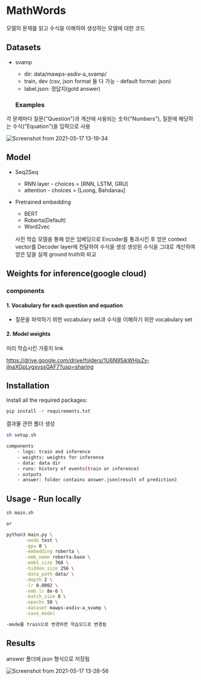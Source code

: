 # MathWords

모델의 문제를 읽고 수식을 이해하여 생성하는 모델에 대한 코드

## Datasets

- svamp 
  - dir: data/mawps-asdiv-a_svamp/
  - train, dev (csv, json format 둘 다 가능 - default format: json)
  - label.json: 정답지(gold answer)


  ### Examples

각 문제마다 질문("Question")과 계산에 사용되는 숫자("Numbers"), 질문에 해당하는 수식("Equation")을 입력으로 사용


  ![Screenshot from 2021-05-17 13-19-34](https://user-images.githubusercontent.com/44221520/118432097-bf32bd80-b712-11eb-8bb2-96d9aea200c7.png)

## Model
- Seq2Seq
  - RNN layer - choices = [RNN, LSTM, GRU]
  - attention - choices = [Luong, Bahdanau]
- Pretrained embedding
  - BERT
  - Roberta(Default)
  - Word2vec
  
  
  사전 학습 모델을 통해 얻은 임베딩으로 Encoder를 통과시킨 후 얻은 context vector를  Decoder layer에 전달하여 수식을 생성
  생성된 수식을 그대로 계산하여 얻은 답을 실제 ground truth와 비교

  

## Weights for inference(google cloud)
### components
#### 1. Vocabulary for each question and equation
- 질문을 파악하기 위한 vocabulary set과 수식을 이해하기 위한 vocabulary set
#### 2. Model weights
미리 학습시킨 가중치 link

https://drive.google.com/drive/folders/1U6N95jkWHjsZy-jlnaXGpLygxyssGAF7?usp=sharing

  
## Installation 

Install all the required packages:

```bash 
pip install -r requirements.txt

```

결과물 관련 폴더 생성
```bash 
sh setup.sh

components 
    - logs: train and inference
    - weights: weights for inference
    - data: data dir
    - runs: history of events(train or inference)
    - outputs
    - answer: folder contains answer.json(result of prediction)

```

## Usage - Run locally

```bash
sh main.sh

or

python3 main.py \
       -mode test \
       -gpu 0 \
       -embedding roberta \
       -emb_name roberta-base \
       -emb1_size 768 \
       -hidden_size 256 \
       -data_path data/ \
       -depth 2 \
       -lr 0.0002 \
       -emb_lr 8e-6 \
       -batch_size 8 \
       -epochs 50 \
       -dataset mawps-asdiv-a_svamp \
       -save_model

-mode를 train으로 변경하면 학습모드로 변경됨
```


## Results
answer 폴더에 json 형식으로 저장됨 

![Screenshot from 2021-05-17 13-28-56](https://user-images.githubusercontent.com/44221520/118432584-e8a01900-b713-11eb-8fe1-7d45a7672bd2.png)
